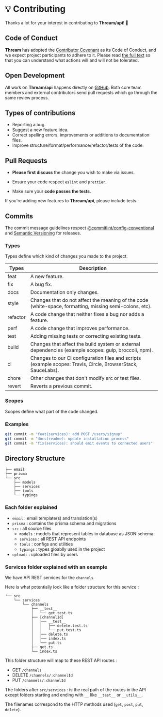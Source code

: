 # 💡 Contributing

Thanks a lot for your interest in contributing to **Thream/api**! 🎉

## Code of Conduct

**Thream** has adopted the [Contributor Covenant](https://www.contributor-covenant.org/) as its Code of Conduct, and we expect project participants to adhere to it. Please read [the full text](./CODE_OF_CONDUCT.md) so that you can understand what actions will and will not be tolerated.

## Open Development

All work on **Thream/api** happens directly on [GitHub](https://github.com/Thream). Both core team members and external contributors send pull requests which go through the same review process.

## Types of contributions

- Reporting a bug.
- Suggest a new feature idea.
- Correct spelling errors, improvements or additions to documentation files.
- Improve structure/format/performance/refactor/tests of the code.

## Pull Requests

- **Please first discuss** the change you wish to make via issues.

- Ensure your code respect `eslint` and `prettier`.

- Make sure your **code passes the tests**.

If you're adding new features to **Thream/api**, please include tests.

## Commits

The commit message guidelines respect
[@commitlint/config-conventional](https://github.com/conventional-changelog/commitlint/tree/master/%40commitlint/config-conventional)
and [Semantic Versioning](https://semver.org/) for releases.

### Types

Types define which kind of changes you made to the project.

| Types    | Description                                                                                                  |
| -------- | ------------------------------------------------------------------------------------------------------------ |
| feat     | A new feature.                                                                                               |
| fix      | A bug fix.                                                                                                   |
| docs     | Documentation only changes.                                                                                  |
| style    | Changes that do not affect the meaning of the code (white-space, formatting, missing semi-colons, etc).      |
| refactor | A code change that neither fixes a bug nor adds a feature.                                                   |
| perf     | A code change that improves performance.                                                                     |
| test     | Adding missing tests or correcting existing tests.                                                           |
| build    | Changes that affect the build system or external dependencies (example scopes: gulp, broccoli, npm).         |
| ci       | Changes to our CI configuration files and scripts (example scopes: Travis, Circle, BrowserStack, SauceLabs). |
| chore    | Other changes that don't modify src or test files.                                                           |
| revert   | Reverts a previous commit.                                                                                   |

### Scopes

Scopes define what part of the code changed.

### Examples

```sh
git commit -m "feat(services): add POST /users/signup"
git commit -m "docs(readme): update installation process"
git commit -m "fix(services): should emit events to connected users"
```

## Directory Structure

```text
├── email
├── prisma
└── src
    ├── models
    ├── services
    ├── tools
    └── typings
```

### Each folder explained

- `email` : email template(s) and translation(s)
- `prisma` : contains the prisma schema and migrations
- `src` : all source files
  - `models` : models that represent tables in database as JSON schema
  - `services` : all REST API endpoints
  - `tools` : configs and utilities
  - `typings` : types gloablly used in the project
- `uploads` : uploaded files by users

### Services folder explained with an example

We have API REST services for the `channels`.

Here is what potentially look like a folder structure for this service :

```text
└── src
    └── services
        └── channels
            ├── __test__
            │   └── get.test.ts
            ├── [channelId]
            │   ├── __test__
            │   │   ├── delete.test.ts
            │   │   └── put.test.ts
            │   ├── delete.ts
            │   ├── index.ts
            │   └── put.ts
            ├── get.ts
            └── index.ts
```

This folder structure will map to these REST API routes :

- GET `/channels`
- DELETE `/channels/:channelId`
- PUT `/channels/:channelId`

The folders after `src/services` : is the real path of the routes in the API except
folders starting and ending with `__` like `__test__` or `__utils__`.

The filenames correspond to the HTTP methods used (`get`, `post`, `put`, `delete`).

